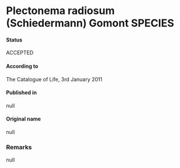# Plectonema radiosum (Schiedermann) Gomont SPECIES

#### Status
ACCEPTED

#### According to
The Catalogue of Life, 3rd January 2011

#### Published in
null

#### Original name
null

### Remarks
null